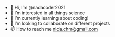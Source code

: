 - 👋 Hi, I’m @nadacoder2021
- 👀 I’m interested in all things science 
- 🌱 I’m currently learning about coding!
- 💞️ I’m looking to collaborate on different projects
- 📫 How to reach me nida.chm@gmail.com

<!---
nadacoder2021/nadacoder2021 is a ✨ special ✨ repository because its `README.md` (this file) appears on your GitHub profile.
You can click the Preview link to take a look at your changes.
--->
